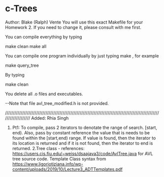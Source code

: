 # c-Trees
Author: Blake (Ralph) Vente 
You will use this exact Makefile for your Homework 2. If you need to change it, please consult with me first.

You can compile everything by typing 

make clean
make all

You can compile one program individually by just typing make <Program Name>, for example

make query_tree

By typing 

make clean

You delete all .o files and executables.

--Note that file avl_tree_modified.h is not provided.

///////////////////////////////////////////////////////////////////////////////////////////////////////////////////
Added: Rhia Singh
1. Pt1: To compile, pass 2 iterators to denotate the range of search. [start, end). Also, pass by constant reference the value that is needs to be found within the [start,end) range. If value is found, then the iterator to its location is returned and if it is not found, then the iterator to end is returned. 
2.Tree class - references: https://users.cis.fiu.edu/~weiss/dsaajava3/code/AvlTree.java for AVL tree source code.
  Template Class syntax from https://www.ligoriotiziana.info/wp-content/uploads/2019/10/Lecture3_ADTTemplates.pdf
  

